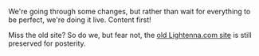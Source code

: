 We're going through some changes, but rather than wait for everything to be perfect, we're doing it live.  Content first!

Miss the old site?  So do we, but fear not, the [old Lightenna.com site](/legacy/products.html) is still preserved for posterity.
